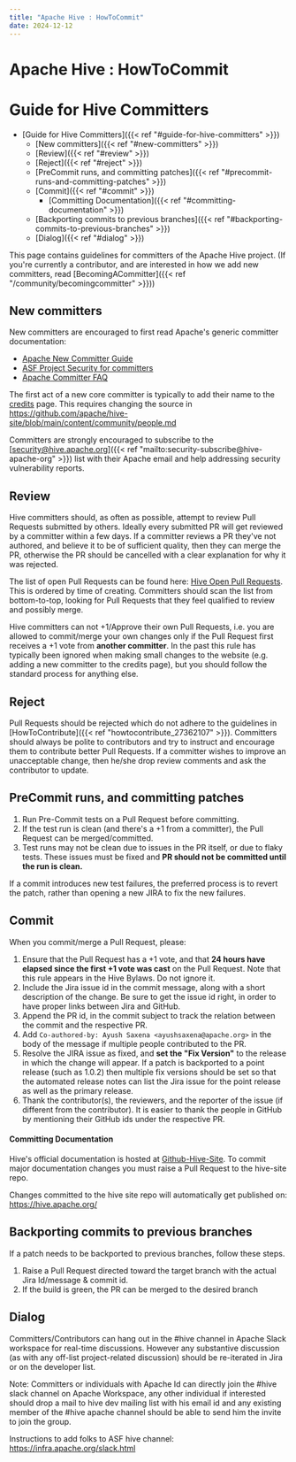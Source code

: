 ```yaml
---
title: "Apache Hive : HowToCommit"
date: 2024-12-12
---
```


# Apache Hive : HowToCommit

# Guide for Hive Committers

* [Guide for Hive Committers]({{< ref "#guide-for-hive-committers" >}})
	+ [New committers]({{< ref "#new-committers" >}})
	+ [Review]({{< ref "#review" >}})
	+ [Reject]({{< ref "#reject" >}})
	+ [PreCommit runs, and committing patches]({{< ref "#precommit-runs-and-committing-patches" >}})
	+ [Commit]({{< ref "#commit" >}})
		- [Committing Documentation]({{< ref "#committing-documentation" >}})
	+ [Backporting commits to previous branches]({{< ref "#backporting-commits-to-previous-branches" >}})
	+ [Dialog]({{< ref "#dialog" >}})

This page contains guidelines for committers of the Apache Hive project. (If you're currently a contributor, and are interested in how we add new committers, read [BecomingACommitter]({{< ref "/community/becomingcommitter" >}}))

## New committers

New committers are encouraged to first read Apache's generic committer documentation:

* [Apache New Committer Guide](http://www.apache.org/dev/new-committers-guide.html)
* [ASF Project Security for committers](https://www.apache.org/security/committers.html#asf-project-security-for-committers)
* [Apache Committer FAQ](http://www.apache.org/dev/committers.html)

The first act of a new core committer is typically to add their name to the [credits](https://hive.apache.org/community/people/) page. This requires changing the source in <https://github.com/apache/hive-site/blob/main/content/community/people.md>

Committers are strongly encouraged to subscribe to the [security@hive.apache.org]({{< ref "mailto:security-subscribe@hive-apache-org" >}}) list with their Apache email and help addressing security vulnerability reports.

## Review

Hive committers should, as often as possible, attempt to review Pull Requests submitted by others. Ideally every submitted PR will get reviewed by a committer within a few days. If a committer reviews a PR they've not authored, and believe it to be of sufficient quality, then they can merge the PR, otherwise the PR should be cancelled with a clear explanation for why it was rejected.

The list of open Pull Requests can be found here: [Hive Open Pull Requests](https://github.com/apache/hive/pulls). This is ordered by time of creating. Committers should scan the list from bottom-to-top, looking for Pull Requests that they feel qualified to review and possibly merge.

Hive committers can not +1/Approve their own Pull Requests, i.e. you are allowed to commit/merge your own changes only if the Pull Request first receives a +1 vote from **another committer**. In the past this rule has typically been ignored when making small changes to the website (e.g. adding a new committer to the credits page), but you should follow the standard process for anything else.

## Reject

Pull Requests should be rejected which do not adhere to the guidelines in [HowToContribute]({{< ref "howtocontribute_27362107" >}}). Committers should always be polite to contributors and try to instruct and encourage them to contribute better Pull Requests. If a committer wishes to improve an unacceptable change, then he/she drop review comments and ask the contributor to update.

## PreCommit runs, and committing patches

1. Run Pre-Commit tests on a Pull Request before committing.
2. If the test run is clean (and there's a +1 from a committer), the Pull Request can be merged/committed.
3. Test runs may not be clean due to issues in the PR itself, or due to flaky tests. These issues must be fixed and **PR should not be committed until the run is clean.**

If a commit introduces new test failures, the preferred process is to revert the patch, rather than opening a new JIRA to fix the new failures.

## Commit

When you commit/merge a Pull Request, please:

1. Ensure that the Pull Request has a +1 vote, and that **24 hours have elapsed since the first +1 vote was cast** on the Pull Request. Note that this rule appears in the Hive Bylaws. Do not ignore it.
2. Include the Jira issue id in the commit message, along with a short description of the change. Be sure to get the issue id right, in order to have proper links between Jira and GitHub.
3. Append the PR id, in the commit subject to track the relation between the commit and the respective PR.
4. Add `Co-authored-by: Ayush Saxena <ayushsaxena@apache.org>` in the body of the message if multiple people contributed to the PR.
5. Resolve the JIRA issue as fixed, and **set the "Fix Version"** to the release in which the change will appear. If a patch is backported to a point release (such as 1.0.2) then multiple fix versions should be set so that the automated release notes can list the Jira issue for the point release as well as the primary release.
6. Thank the contributor(s), the reviewers, and the reporter of the issue (if different from the contributor). It is easier to thank the people in GitHub by mentioning their GitHub ids under the respective PR.

#### Committing Documentation

Hive's official documentation is hosted at [Github-Hive-Site](https://github.com/apache/hive). To commit major documentation changes you must raise a Pull Request to the hive-site repo.

Changes committed to the hive site repo will automatically get published on: <https://hive.apache.org/>

## Backporting commits to previous branches

If a patch needs to be backported to previous branches, follow these steps.

1. Raise a Pull Request directed toward the target branch with the actual Jira Id/message & commit id.
2. If the build is green, the PR can be merged to the desired branch

## Dialog

Committers/Contributors can hang out in the #hive channel in Apache Slack workspace for real-time discussions. However any substantive discussion (as with any off-list project-related discussion) should be re-iterated in Jira or on the developer list.

Note: Committers or individuals with Apache Id can directly join the #hive slack channel on Apache Workspace, any other individual if interested should drop a mail to hive dev mailing list with his email id and any existing member of the #hive apache channel should be able to send him the invite to join the group.

Instructions to add folks to ASF hive channel: <https://infra.apache.org/slack.html>

 

 

